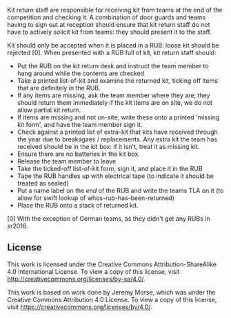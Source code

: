 Kit return staff are responsible for receiving kit from teams at the end of the
competition and checking it. A combination of door guards and teams having to
sign out at reception should ensure that kit return staff do not have to
actively solicit kit from teams: they should present it to the staff.

Kit should only be accepted when it is placed in a RUB: loose kit should be
rejected [0]. When presented with a RUB full of kit, kit return staff should:
 * Put the RUB on the kit return desk and instruct the team member to hang
   around while the contents are checked
 * Take a printed list-of-kit and examine the returned kit, ticking off items
   that are definitely in the RUB.
 * If any items are missing, ask the team member where they are; they should
   return them immediately if the kit items are on site, we do not allow partial
   kit return.
 * If items are missing and not on-site, write these onto a printed 'missing kit
   form', and have the team member sign it.
 * Check against a printed list of extra-kit that kits have received through
   the year due to breakagaes / replacements. Any extra kit the team has
   received should be in the kit box: if it isn't, treat it as missing kit.
 * Ensure there are no batteries in the kit box.
 * Release the team member to leave
 * Take the ticked-off list-of-kit form, sign it, and place it in the RUB
 * Tape the RUB handles up with electrical tape (to indicate it should be
   treated as sealed)
 * Put a name label on the *end* of the RUB and write the teams TLA on it
   (to allow for swift lookup of whos-rub-has-been-returned)
 * Place the RUB onto a stack of returned kit.

[0] With the exception of German teams, as they didn't get any RUBs in sr2016.
## License

This work is licensed under the Creative Commons
Attribution-ShareAlike 4.0 International License. To view a copy of
this license, visit http://creativecommons.org/licenses/by-sa/4.0/.

This work is based on work done by Jeremy Morse, which was under the
Creative Commons Attribution 4.0 License.  To view a copy of this
license, visit https://creativecommons.org/licenses/by/4.0/.
